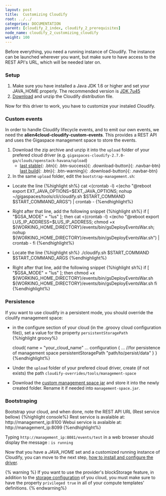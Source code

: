```yaml
---
layout: post
title:  Customizing Cloudify
root: ../../
categories: DOCUMENTATION
parent: [cloudify_2_index, cloudify_2_prerequisites]
node_name: cloudify_2_customizing_cloudify
weight: 100
---
```


Before everything, you need a running instance of Cloudify. The instance can be launched wherever you want, but make sure to have access to the REST API's URL, which will be needed later on.

### Setup ###

1. Make sure you have installed a Java JDK 1.6 or higher and set your JAVA_HOME properly. The recommended version is [JDK 7u45][jdk7u45-link]
2. [Download][CDFY_archive-link] and unzip the Cloudify distribution file.  

Now for this driver to work, you have to customize your instaled Cloudify.

### Custom events ###
In order to handle Cloudify lifecycle events, and to emit our own events, we need the **alien4cloud-cloudify-custom-events**. This provides a REST API and uses the Gigaspace management space to store the events.

1. Download the zip archive and unzip it into the `upload` folder of your prefered cloud driver (e.g. `gigaspaces-cloudify-2.7.0-ga/clouds/openstack-havana/upload`)
	* [last stable](https://fastconnect.org/maven/service/local/artifact/maven/redirect?r=opensource&g=alien4cloud&a=alien4cloud-cloudify-events-assembly&c=distrib&v=LATEST&p=zip){: .btn}{: .btn-success}{: .download-button}{: .navbar-btn}  [last build](https://fastconnect.org/maven/service/local/artifact/maven/redirect?r=opensource-snapshot&g=alien4cloud&a=alien4cloud-cloudify-events-assembly&c=distrib&v=LATEST&p=zip){: .btn}{: .btn-warning}{: .download-button}{: .navbar-btn}
2. In the same `upload` folder, edit the `bootstrap-management.sh`:

* Locate the line
{%highlight sh%}
	cat <(crontab -l) <(echo "@reboot export EXT_JAVA_OPTIONS=$EXT_JAVA_OPTIONS; nohup ~/gigaspaces/tools/cli/cloudify.sh $START_COMMAND $START_COMMAND_ARGS") | crontab -
{%endhighlight%}
* Right after that line, add the following snippet
{%highlight sh%}
	if [ "$GSA_MODE" = "lus" ]; then
		cat <(crontab -l) <(echo "@reboot export LUS_IP_ADDRESS=$LUS_IP_ADDRESS; chmod +x ${WORKING_HOME_DIRECTORY}/events/bin/gsDeployEventsWar.sh; nohup ${WORKING_HOME_DIRECTORY}/events/bin/gsDeployEventsWar.sh") | crontab -
	fi
{%endhighlight%}

* Locate the line
{%highlight sh%}
./cloudify.sh $START_COMMAND $START_COMMAND_ARGS
{%endhighlight%}
* Right after that line, add the following snippet
{%highlight sh%}
if [ "$GSA_MODE" = "lus" ]; then
chmod +x ${WORKING_HOME_DIRECTORY}/events/bin/gsDeployEventsWar.sh
${WORKING_HOME_DIRECTORY}/events/bin/gsDeployEventsWar.sh
fi
{%endhighlight%} 


### Persistence ###

If you want to use cloudify in a persistent mode, you should override the cloulify management space:

* in the configure section of your cloud (in the .groovy cloud configuration file)), set a value for the property `persistentStoragePath`  
	{%highlight groovy%}
  
	cloud{
	  name = "your_cloud_name"
	  ...
	  configuration {
	    ...
	    //for persistence of management space
	    persistentStoragePath "path/to/persist/data"
	  }
	}
	{%endhighlight%} 

* Under the `upload` folder of your prefered cloud driver, create (if not exists) the path `cloudify-overrides/tools/management-space`
* Download the [custom management space jar][custom_management_space_jar-link] and store it into the newly created folder. Rename it if needed into `management-space.jar`.  


### Bootstraping ###
Bootstrap your cloud, and when done, note the REST API URL (Rest service bellow)
{%highlight console%}
Rest service is avalaible at: http://management_ip:8100
Webui service is avalaible at: http://management_ip:8099
{%endhighlight%}

Typing `http://management_ip:8081/events/test` in a web browser should display the message : `is running`

Now that you have a *JAVA_HOME* set and a customized running instance of Cloudify, you can move to the next step, [how to install and configure the driver](#/documentation/cloudify2_driver/install_config.html "install and configure").

{% warning %}
If you want to use the provider's blockStorage feature, in addition to the [storage configuration](http://getcloudify.org/guide/2.7/developing/storage.html "cloudify storage") of you cloud, you must make sure to have the property `privileged true` in all of your compute templates' definitions.
{% endwarning%}

<!-- Links -->

[jdk7u45-link]: http://www.oracle.com/technetwork/java/javase/downloads/java-archive-downloads-javase7-521261.html#jdk-7u45-oth-JPR "JDK7u45 Download"

[CDFY_archive-link]: http://getcloudify.org/downloads/get_cloudify_2x.html

[custom_management_space_jar-link]: https://fastconnect.org/confluence/download/attachments/24478788/management-space.jar?api=v2 "Custom management-space"


